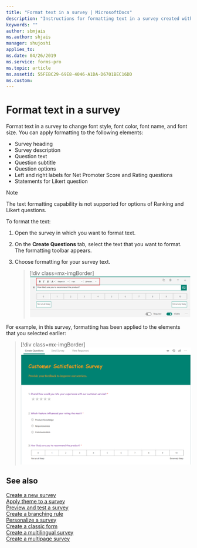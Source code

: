 ```yaml
---
title: "Format text in a survey | MicrosoftDocs"
description: "Instructions for formatting text in a survey created with Microsoft Forms Pro"
keywords: ""
author: sbmjais
ms.author: shjais
manager: shujoshi
applies_to: 
ms.date: 04/26/2019
ms.service: forms-pro
ms.topic: article
ms.assetid: 55FEBC29-69E8-4046-A1DA-D6701BEC16DD
ms.custom: 
---
```


# Format text in a survey



Format text in a survey to change font style, font color, font name, and font size. You can apply formatting to the following elements:

- Survey heading
- Survey description
- Question text
- Question subtitle
- Question options
- Left and right labels for Net Promoter Score and Rating questions
- Statements for Likert question

> [!NOTE]
> The text formatting capability is not supported for options of Ranking and Likert questions.

To format the text:

1.	Open the survey in which you want to format text.

2.	On the **Create Questions** tab, select the text that you want to format. The formatting toolbar appears.

3. Choose formatting for your survey text.

    > [!div class=mx-imgBorder]
    > ![Apply text formatting](media/text-format.png "Apply text formatting")


For example, in this survey, formatting has been applied to the elements that you selected earlier:

> [!div class=mx-imgBorder]
> ![Formatting applied to a survey](media/survey-text-format.png "Formatting applied to a survey")

## See also

[Create a new survey](create-new-survey.md)<br>
[Apply theme to a survey](apply-theme.md)<br>
[Preview and test a survey](preview-test-survey.md)<br>
[Create a branching rule](create-branching-rule.md)<br>
[Personalize a survey](personalize-survey.md)<br>
[Create a classic form](create-classic-form.md)<br>
[Create a multilingual survey](create-multilingual-survey.md)<br>
[Create a multipage survey](create-multipage-survey.md)